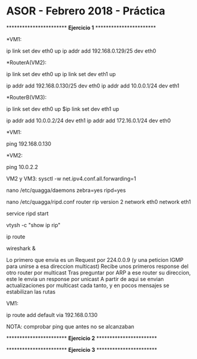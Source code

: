 # ASOR - Febrero 2018 - Práctica

*********************** **Ejercicio 1** ***********************

*VM1:

ip link set dev eth0 up
ip addr add 192.168.0.129/25 dev eth0

*RouterA(VM2):

ip link set dev eth0 up
ip link set dev eth1 up

ip addr add 192.168.0.130/25 dev eth0
ip addr add 10.0.0.1/24 dev eth1
</code></pre>

*RouterB(VM3):

ip link set dev eth0 up
$ip link set dev eth1 up

ip addr add 10.0.0.2/24 dev eth1
ip addr add 172.16.0.1/24 dev eth0

*VM1:

ping 192.168.0.130

*VM2:

ping 10.0.2.2



VM2 y VM3:
sysctl -w net.ipv4.conf.all.forwarding=1

nano /etc/quagga/daemons
	zebra=yes
	ripd=yes

nano /etc/quagga/ripd.conf
	router rip
	version 2
	network eth0
	network eth1

service ripd start

vtysh -c "show ip rip"

ip route

 wireshark &

Lo primero que envia es un Request por 224.0.0.9 (y una peticion IGMP para unirse a esa direccion multicast)
Recibe unos primeros response del otro router por multicast
Tras preguntar por ARP a ese router su direccion, este le envia un response por unicast
A partir de aqui se envian actualizaciones por multicast cada tanto, y en pocos mensajes se estabilizan las rutas

VM1:

ip route add default via 192.168.0.130

NOTA: comprobar ping que antes no se alcanzaban


*********************** **Ejercicio 2** ***********************



*********************** **Ejercicio 3** ***********************

